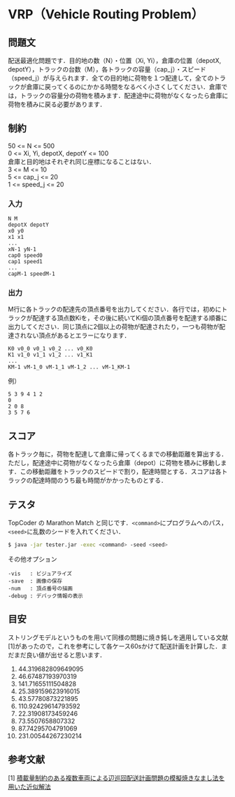 # VRP（Vehicle Routing Problem）
## 問題文
配送最適化問題です．目的地の数（N）・位置（Xi, Yi），倉庫の位置（depotX, depotY），トラックの台数（M），各トラックの容量（cap_j）・スピード（speed_j）が与えられます．全ての目的地に荷物を１つ配達して，全てのトラックが倉庫に戻ってくるのにかかる時間をなるべく小さくしてください．倉庫では，トラックの容量分の荷物を積みます．配達途中に荷物がなくなったら倉庫に荷物を積みに戻る必要があります．

## 制約
50 <= N <= 500  
0 <= Xi, Yi, depotX, depotY <= 100  
倉庫と目的地はそれぞれ同じ座標になることはない．  
3 <= M <= 10  
5 <= cap_j <= 20  
1 <= speed_j <= 20

### 入力
```
N M
depotX depotY
x0 y0
x1 x1
...
xN-1 yN-1
cap0 speed0
cap1 speed1
...
capM-1 speedM-1
```

### 出力
M行に各トラックの配達先の頂点番号を出力してください．各行では，初めにトラックが配達する頂点数Kiを，その後に続いてKi個の頂点番号を配達する順番に出力してください．同じ頂点に2個以上の荷物が配達されたり，一つも荷物が配達されない頂点があるとエラーになります．

```
K0 v0_0 v0_1 v0_2 ... v0_K0
K1 v1_0 v1_1 v1_2 ... v1_K1
...
KM-1 vM-1_0 vM-1_1 vM-1_2 ... vM-1_KM-1
```

例）
```
5 3 9 4 1 2
0
2 0 8
3 5 7 6
```

## スコア
各トラック毎に，荷物を配達して倉庫に帰ってくるまでの移動距離を算出する．ただし，配達途中に荷物がなくなったら倉庫（depot）に荷物を積みに移動します．この移動距離をトラックのスピードで割り，配達時間とする．スコアは各トラックの配達時間のうち最も時間がかかったものとする．

## テスタ
TopCoder の Marathon Match と同じです．```<command>```にプログラムへのパス，```<seed>```に乱数のシードを入れてください．
```sh
$ java -jar tester.jar -exec <command> -seed <seed>
```

その他オプション
```
-vis   : ビジュアライズ
-save  : 画像の保存
-num   : 頂点番号の描画
-debug : デバック情報の表示
```

## 目安
ストリングモデルというものを用いて同様の問題に焼き鈍しを適用している文献[1]があったので，これを参考にして各ケース60sかけて配送計画を計算した．まだまだ良い値が出せると思います．  

1) 44.319682809649095
2) 46.67487193970319
3) 141.71655111504828
4) 25.389159623916015
5) 43.57780873221895
6) 110.92429614793592
7) 22.31908173459246
8) 73.5507658807332
9) 87.74295704791069
10) 231.00544267230214

## 参考文献
[1] [積載量制約のある複数車両による辺巡回配送計画問題の模擬焼きなまし法を用いた近似解法](http://shakai-gijutsu.org/vol7/7_131.pdf)
